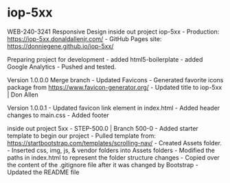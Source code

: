 # iop-5xx

WEB-240-3241 Responsive Design inside out project iop-5xx
      - Production: https://iop-5xx.donaldallenjr.com/
      - GitHub Pages site: https://donniegene.github.io/iop-5xx/

Preparing project for development
      - added html5-boilerplate
      - added Google Analytics
      - Pushed and tested.

Version 1.0.0.0
      Merge branch - Updated Favicons
            - Generated favorite icons package from
                  https://www.favicon-generator.org/
            - Updated title to iop-5xx | Don Allen

Version 1.0.0.1
      - Updated favicon link element in index.html
      - Added header changes to main.css
      - Added footer

inside out project 5xx - STEP-500.0 | Branch 500-0
      - Added starter template to begin our project
      - Pulled template from: https://startbootstrap.com/templates/scrolling-nav/
      - Created Assets folder.
      - Inserted css, img, js, & vendor folders into Assets folders
      - Modified the paths in index.html to represent the folder structure changes
      - Copied over the content of the .gitignore file after it was changed by Bootstrap
      - Updated the README file
